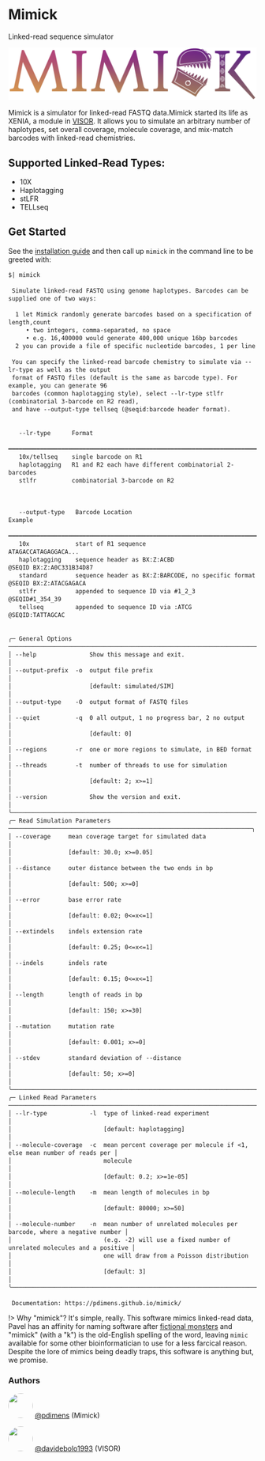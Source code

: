 # Mimick
Linked-read sequence simulator

![mimick_logo](_media/mimick_logo.png)

Mimick is a simulator for linked-read FASTQ data.Mimick started its life as XENIA, a module in
[VISOR](https://github.com/davidebolo1993/VISOR).  It allows you to simulate an arbitrary number
of haplotypes, set overall coverage, molecule coverage, and mix-match barcodes with linked-read chemistries.

## Supported Linked-Read Types:
- 10X
- Haplotagging
- stLFR
- TELLseq

## Get Started
See the [installation guide](install.md) and then call up `mimick` in the command line to be greeted with:

```terminal
$| mimick
                                                                        
 Simulate linked-read FASTQ using genome haplotypes. Barcodes can be supplied one of two ways:      
                                                                                                    
  1 let Mimick randomly generate barcodes based on a specification of length,count                  
     • two integers, comma-separated, no space                                                      
     • e.g. 16,400000 would generate 400,000 unique 16bp barcodes                                   
  2 you can provide a file of specific nucleotide barcodes, 1 per line                              
                                                                                                    
 You can specify the linked-read barcode chemistry to simulate via --lr-type as well as the output  
 format of FASTQ files (default is the same as barcode type). For example, you can generate 96      
 barcodes (common haplotagging style), select --lr-type stlfr (combinatorial 3-barcode on R2 read), 
 and have --output-type tellseq (@seqid:barcode header format).                                     
                                                                                                    
                                                                                                    
   --lr-type      Format                                                                            
  ━━━━━━━━━━━━━━━━━━━━━━━━━━━━━━━━━━━━━━━━━━━━━━━━━━━━━━━━━━━━━━━━━━━━━━━                           
   10x/tellseq    single barcode on R1                                                              
   haplotagging   R1 and R2 each have different combinatorial 2-barcodes                            
   stlfr          combinatorial 3-barcode on R2                                                     
                                                                                                    
                                                                                                    
                                                                                                    
   --output-type   Barcode Location                                      Example                    
  ━━━━━━━━━━━━━━━━━━━━━━━━━━━━━━━━━━━━━━━━━━━━━━━━━━━━━━━━━━━━━━━━━━━━━━━━━━━━━━━━━━━━━━━━━━━━━━━━  
   10x             start of R1 sequence                                  ATAGACCATAGAGGACA...       
   haplotagging    sequence header as BX:Z:ACBD                          @SEQID BX:Z:A0C331B34D87   
   standard        sequence header as BX:Z:BARCODE, no specific format   @SEQID BX:Z:ATACGAGACA     
   stlfr           appended to sequence ID via #1_2_3                    @SEQID#1_354_39            
   tellseq         appended to sequence ID via :ATCG                     @SEQID:TATTAGCAC           
                                                                                                    
                                                                                                    
╭─ General Options ────────────────────────────────────────────────────────────────────────────────╮
│ --help               Show this message and exit.                                                 │
│ --output-prefix  -o  output file prefix                                                          │
│                      [default: simulated/SIM]                                                    │
│ --output-type    -O  output format of FASTQ files                                                │
│ --quiet          -q  0 all output, 1 no progress bar, 2 no output                                │
│                      [default: 0]                                                                │
│ --regions        -r  one or more regions to simulate, in BED format                              │
│ --threads        -t  number of threads to use for simulation                                     │
│                      [default: 2; x>=1]                                                          │
│ --version            Show the version and exit.                                                  │
╰──────────────────────────────────────────────────────────────────────────────────────────────────╯
╭─ Read Simulation Parameters ─────────────────────────────────────────────────────────────────────╮
│ --coverage     mean coverage target for simulated data                                           │
│                [default: 30.0; x>=0.05]                                                          │
│ --distance     outer distance between the two ends in bp                                         │
│                [default: 500; x>=0]                                                              │
│ --error        base error rate                                                                   │
│                [default: 0.02; 0<=x<=1]                                                          │
│ --extindels    indels extension rate                                                             │
│                [default: 0.25; 0<=x<=1]                                                          │
│ --indels       indels rate                                                                       │
│                [default: 0.15; 0<=x<=1]                                                          │
│ --length       length of reads in bp                                                             │
│                [default: 150; x>=30]                                                             │
│ --mutation     mutation rate                                                                     │
│                [default: 0.001; x>=0]                                                            │
│ --stdev        standard deviation of --distance                                                  │
│                [default: 50; x>=0]                                                               │
╰──────────────────────────────────────────────────────────────────────────────────────────────────╯
╭─ Linked Read Parameters ─────────────────────────────────────────────────────────────────────────╮
│ --lr-type            -l  type of linked-read experiment                                          │
│                          [default: haplotagging]                                                 │
│ --molecule-coverage  -c  mean percent coverage per molecule if <1, else mean number of reads per │
│                          molecule                                                                │
│                          [default: 0.2; x>=1e-05]                                                │
│ --molecule-length    -m  mean length of molecules in bp                                          │
│                          [default: 80000; x>=50]                                                 │
│ --molecule-number    -n  mean number of unrelated molecules per barcode, where a negative number │
│                          (e.g. -2) will use a fixed number of unrelated molecules and a positive │
│                          one will draw from a Poisson distribution                               │
│                          [default: 3]                                                            │
╰──────────────────────────────────────────────────────────────────────────────────────────────────╯
                                                                                                    
 Documentation: https://pdimens.github.io/mimick/    
```

!> Why "mimick"? It's simple, really. This software mimics linked-read data, Pavel has an affinity for naming software after [fictional monsters](https://en.wikipedia.org/wiki/Mimic_(Dungeons_%26_Dragons)) and "mimick" (with a "k") is the old-English spelling of the word, leaving `mimic` available for some other bioinformatician to use for a less farcical reason. Despite the lore of mimics being deadly traps, this software is anything but, we promise.

### Authors
<img src="https://avatars.githubusercontent.com/u/19176506?v=4" width="50" height="50" style="border-radius: 50%; object-fit: cover;"/> [@pdimens](https://github.com/pdimens) (Mimick)

<img src="https://avatars.githubusercontent.com/u/39052119?v=4" width="50" height="50" style="border-radius: 50%; object-fit: cover;"/> [@davidebolo1993](https://github.com/davidebolo1993) (VISOR)



